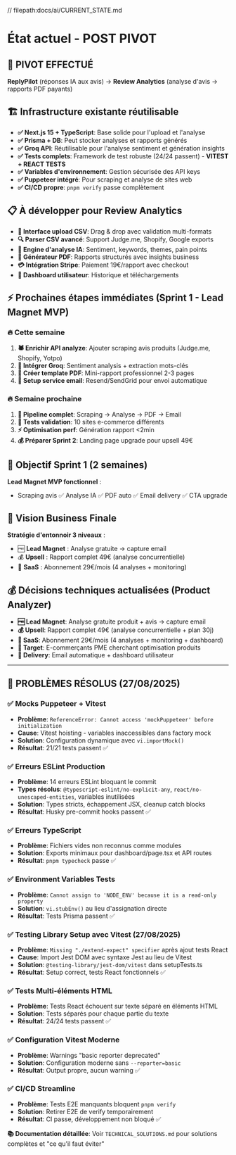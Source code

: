 // filepath:docs/ai/CURRENT_STATE.md

# État actuel - POST PIVOT

## 🔄 PIVOT EFFECTUÉ
**ReplyPilot** (réponses IA aux avis) → **Review Analytics** (analyse d'avis → rapports PDF payants)

## 🏗️ Infrastructure existante réutilisable
- **✅ Next.js 15 + TypeScript**: Base solide pour l'upload et l'analyse
- **✅ Prisma + DB**: Peut stocker analyses et rapports générés
- **✅ Groq API**: Réutilisable pour l'analyse sentiment et génération insights
- **✅ Tests complets**: Framework de test robuste (24/24 passent) - **VITEST + REACT TESTS**
- **✅ Variables d'environnement**: Gestion sécurisée des API keys
- **✅ Puppeteer intégré**: Pour scraping et analyse de sites web
- **✅ CI/CD propre**: `pnpm verify` passe complètement

## 📋 À développer pour Review Analytics
- **📁 Interface upload CSV**: Drag & drop avec validation multi-formats
- **🔍 Parser CSV avancé**: Support Judge.me, Shopify, Google exports
- **🤖 Engine d'analyse IA**: Sentiment, keywords, themes, pain points
- **📄 Générateur PDF**: Rapports structurés avec insights business
- **💳 Intégration Stripe**: Paiement 19€/rapport avec checkout
- **👤 Dashboard utilisateur**: Historique et téléchargements

## ⚡ Prochaines étapes immédiates (Sprint 1 - Lead Magnet MVP)

### **🔥 Cette semaine**
1. **🕷️ Enrichir API analyze**: Ajouter scraping avis produits (Judge.me, Shopify, Yotpo)
2. **🤖 Intégrer Groq**: Sentiment analysis + extraction mots-clés
3. **📄 Créer template PDF**: Mini-rapport professionnel 2-3 pages
4. **📧 Setup service email**: Resend/SendGrid pour envoi automatique

### **🔥 Semaine prochaine**
1. **🔧 Pipeline complet**: Scraping → Analyse → PDF → Email
2. **🧪 Tests validation**: 10 sites e-commerce différents
3. **⚡ Optimisation perf**: Génération rapport <2min
4. **💰 Préparer Sprint 2**: Landing page upgrade pour upsell 49€

## 🎯 Objectif Sprint 1 (2 semaines)
**Lead Magnet MVP fonctionnel** :
- Scraping avis ✅ Analyse IA ✅ PDF auto ✅ Email delivery ✅ CTA upgrade

## 🎪 Vision Business Finale
**Stratégie d'entonnoir 3 niveaux** :
- 🆓 **Lead Magnet** : Analyse gratuite → capture email
- 💰 **Upsell** : Rapport complet 49€ (analyse concurrentielle)
- 🔄 **SaaS** : Abonnement 29€/mois (4 analyses + monitoring)

## 💰 Décisions techniques actualisées (Product Analyzer)
- **🆓 Lead Magnet**: Analyse gratuite produit + avis → capture email
- **💰 Upsell**: Rapport complet 49€ (analyse concurrentielle + plan 30j)
- **🔄 SaaS**: Abonnement 29€/mois (4 analyses + monitoring + dashboard)
- **🎯 Target**: E-commerçants PME cherchant optimisation produits
- **📧 Delivery**: Email automatique + dashboard utilisateur

---

## 🐛 PROBLÈMES RÉSOLUS (27/08/2025)

### **✅ Mocks Puppeteer + Vitest**
- **Problème**: `ReferenceError: Cannot access 'mockPuppeteer' before initialization`
- **Cause**: Vitest hoisting - variables inaccessibles dans factory mock
- **Solution**: Configuration dynamique avec `vi.importMock()`
- **Résultat**: 21/21 tests passent ✅

### **✅ Erreurs ESLint Production**
- **Problème**: 14 erreurs ESLint bloquant le commit
- **Types résolus**: `@typescript-eslint/no-explicit-any`, `react/no-unescaped-entities`, variables inutilisées
- **Solution**: Types stricts, échappement JSX, cleanup catch blocks
- **Résultat**: Husky pre-commit hooks passent ✅

### **✅ Erreurs TypeScript**
- **Problème**: Fichiers vides non reconnus comme modules
- **Solution**: Exports minimaux pour dashboard/page.tsx et API routes
- **Résultat**: `pnpm typecheck` passe ✅

### **✅ Environment Variables Tests**
- **Problème**: `Cannot assign to 'NODE_ENV' because it is a read-only property`
- **Solution**: `vi.stubEnv()` au lieu d'assignation directe
- **Résultat**: Tests Prisma passent ✅

### **✅ Testing Library Setup avec Vitest (27/08/2025)**
- **Problème**: `Missing "./extend-expect" specifier` après ajout tests React
- **Cause**: Import Jest DOM avec syntaxe Jest au lieu de Vitest
- **Solution**: `@testing-library/jest-dom/vitest` dans setupTests.ts
- **Résultat**: Setup correct, tests React fonctionnels ✅

### **✅ Tests Multi-éléments HTML**
- **Problème**: Tests React échouent sur texte séparé en éléments HTML
- **Solution**: Tests séparés pour chaque partie du texte
- **Résultat**: 24/24 tests passent ✅

### **✅ Configuration Vitest Moderne**
- **Problème**: Warnings "basic reporter deprecated"
- **Solution**: Configuration moderne sans `--reporter=basic`
- **Résultat**: Output propre, aucun warning ✅

### **✅ CI/CD Streamline**
- **Problème**: Tests E2E manquants bloquent `pnpm verify`
- **Solution**: Retirer E2E de verify temporairement
- **Résultat**: CI passe, développement non bloqué ✅

**📚 Documentation détaillée**: Voir `TECHNICAL_SOLUTIONS.md` pour solutions complètes et "ce qu'il faut éviter"
